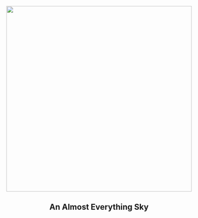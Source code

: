 
<p align="center"><img src="https://apod.nasa.gov/apod/image/2504/EverythingSky_Koen_960.jpg" width="500" height="500"></p>
<h2 align="center"> An Almost Everything Sky </h2>
